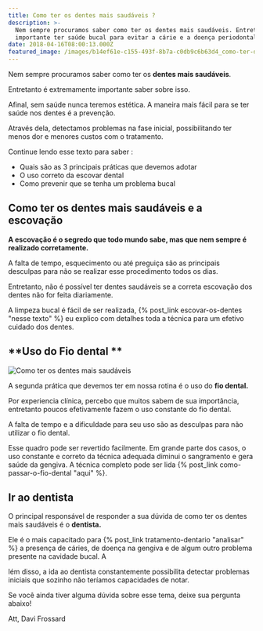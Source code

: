 ```yaml
---
title: Como ter os dentes mais saudáveis ?
description: >-
  Nem sempre procuramos saber como ter os dentes mais saudáveis. Entretanto, é
  importante ter saúde bucal para evitar a cárie e a doença periodontal.
date: 2018-04-16T08:00:13.000Z
featured_image: /images/b14ef61e-c155-493f-8b7a-c0db9c6b63d4_como-ter-dentes-mais-saudáveis.jpg
---
```


Nem sempre procuramos saber como ter os **dentes mais saudáveis**. 

Entretanto é extremamente importante saber sobre isso. 

Afinal, sem saúde nunca teremos estética. A maneira mais fácil para se ter saúde nos dentes é a prevenção. 

Através dela, detectamos problemas na fase inicial, possibilitando ter menos dor e menores custos com o tratamento. 

Continue lendo esse texto para saber :

*   Quais são as 3 principais práticas que devemos adotar
*   O uso correto da escovar dental
*   Como prevenir que se tenha um problema bucal

**Como ter os dentes mais saudáveis e a escovação**
---------------------------------------------------

**A escovação é o segredo que todo mundo sabe, mas que nem sempre é realizado corretamente.** 

A falta de tempo, esquecimento ou até preguiça são as principais desculpas para não se realizar esse procedimento todos os dias. 

Entretanto, não é possível ter dentes saudáveis se a correta escovação dos dentes não for feita diariamente. 

A limpeza bucal é fácil de ser realizada, {% post_link escovar-os-dentes "nesse texto" %} eu explico com detalhes toda a técnica para um efetivo cuidado dos dentes.

**Uso do Fio dental **
----------------------

![Como ter os dentes mais saudáveis](/images/871930ef-bab5-4734-ad8c-9a274d365e96_como-ter-dentes-mais-saudáveis-e-o-uso-do-fio-dental.jpg) 

A segunda prática que devemos ter em nossa rotina é o uso do **fio dental.** 

Por experiencia clínica, percebo que muitos sabem de sua importância, entretanto poucos efetivamente fazem o uso constante do fio dental. 

A falta de tempo e a dificuldade para seu uso são as desculpas para não utilizar o fio dental. 

Esse quadro pode ser revertido facilmente. Em grande parte dos casos, o uso constante e correto da técnica adequada diminui o sangramento e gera saúde da gengiva. A técnica completo pode ser lida {% post_link como-passar-o-fio-dental "aqui" %}.

**Ir ao dentista**
------------------

O principal responsável de responder a sua dúvida de como ter os dentes mais saudáveis é o **dentista.** 

Ele é o mais capacitado para {% post_link tratamento-dentario "analisar" %} a presença de cáries, de doença na gengiva e de algum outro problema presente na cavidade bucal. A

lém disso, a ida ao dentista constantemente possibilita detectar problemas iniciais que sozinho não teríamos capacidades de notar. 

Se você ainda tiver alguma dúvida sobre esse tema, deixe sua pergunta abaixo!

Att,
Davi Frossard

